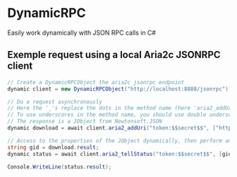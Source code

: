 # DynamicRPC

Easily work dynamically with JSON RPC calls in C#



## Exemple request using a local Aria2c JSONRPC client

```csharp
// Create a DynamicRPCObject the aria2c jsonrpc endpoint
dynamic client = new DynamicRPCObject("http://localhost:8888/jsonrpc");

// Do a request asynchronously 
// Here the '_'s replace the dots in the method name (here 'aria2_addUri' that would be equal to aria2.addUri) 
// To use underscores in the method name, you should use double underscores ('__') instead
// The response is a JObject from Newtonsoft.JSON
dynamic download = await client.aria2_addUri("token:$$secret$$", ["https://ash-speed.hetzner.com/100MB.bin"]);

// Access to the properties of the JObject dynamically, then perform another request
string gid = download.result;
dynamic status = await client.aria2_tellStatus("token:$$secret$$", [gid, ["status"]]);

Console.WriteLine(status.result);
```






